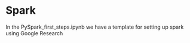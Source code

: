 # Spark

In the PySpark_first_steps.ipynb we have a template for setting up spark using Google Research
